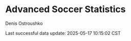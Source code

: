 # Advanced Soccer Statistics
Denis Ostroushko

<!-- gfm -->

Last successful data update: 2025-05-17 10:15:02 CST
